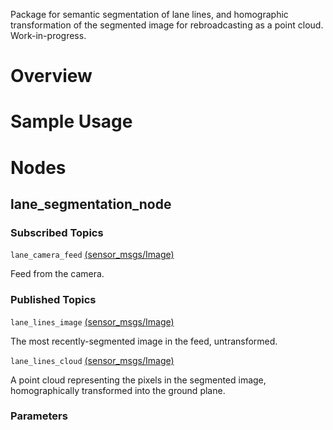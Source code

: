 Package for semantic segmentation of lane lines, and homographic transformation of the segmented image for rebroadcasting as a point cloud. Work-in-progress.

# Overview

# Sample Usage

# Nodes
## lane_segmentation_node
### Subscribed Topics
`lane_camera_feed` [(sensor_msgs/Image)](http://docs.ros.org/api/sensor_msgs/html/msg/Image.html)

 Feed from the camera.

### Published Topics
`lane_lines_image` [(sensor_msgs/Image)](http://docs.ros.org/api/sensor_msgs/html/msg/Image.html)

 The most recently-segmented image in the feed, untransformed.

`lane_lines_cloud` [(sensor_msgs/Image)](http://docs.ros.org/api/sensor_msgs/html/msg/PointCloud2.html)

 A point cloud representing the pixels in the segmented image, homographically transformed into the ground plane.

### Parameters
